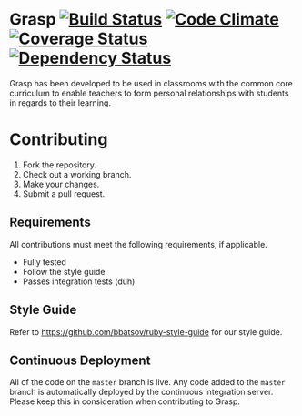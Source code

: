 # Grasp [![Build Status](https://travis-ci.org/graspapp/grasp.png?branch=master)](https://travis-ci.org/graspapp/grasp) [![Code Climate](https://codeclimate.com/github/graspapp/grasp.png)](https://codeclimate.com/github/graspapp/grasp) [![Coverage Status](https://coveralls.io/repos/graspapp/grasp/badge.png?branch=master)](https://coveralls.io/r/graspapp/grasp?branch=master) [![Dependency Status](https://gemnasium.com/graspapp/grasp.png)](https://gemnasium.com/graspapp/grasp)

Grasp has been developed to be used in classrooms with the common core
curriculum to enable teachers to form personal relationships with students
in regards to their learning.

# Contributing

1. Fork the repository.
2. Check out a working branch.
3. Make your changes.
4. Submit a pull request.

## Requirements

All contributions must meet the following requirements, if applicable.

* Fully tested
* Follow the style guide
* Passes integration tests (duh)

## Style Guide

Refer to https://github.com/bbatsov/ruby-style-guide for our style guide.

## Continuous Deployment

All of the code on the `master` branch is live. Any code added to the `master`
branch is automatically deployed by the continuous integration server. Please
keep this in consideration when contributing to Grasp.
